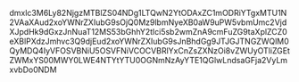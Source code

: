 dmxlc3M6Ly82NjgzMTBlZS04NDg1LTQwN2YtODAxZC1mODRiYTgxMTU1N2VAaXAud2xoYWNrZXIubG9sOjQ0Mz9lbmNyeXB0aW9uPW5vbmUmc2VjdXJpdHk9dGxzJnNuaT12MS53bGhhY2tlci5sb2wmZnA9cmFuZG9taXplZCZ0eXBlPXdzJmhvc3Q9djEud2xoYWNrZXIubG9sJnBhdGg9JTJGJTNGZWQlM0QyMDQ4IyVFOSVBNiU5OSVFNiVCOCVBRlYxCnZsZXNzOi8vZWUyOTliZGEtZWMxYS00MWY0LWE4NTYtYTU0OGNmNzAyYTE1QGlwLndsaGFja2VyLmxvbDo0NDM
